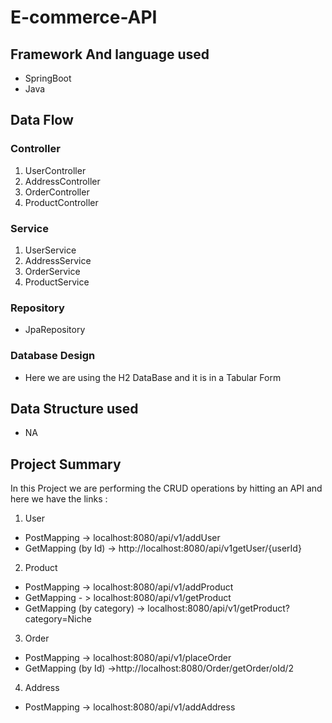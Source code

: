 # E-commerce-API
## Framework And language used
- SpringBoot
- Java

## Data Flow 
 ### Controller
 1) UserController
 2) AddressController
 3) OrderController
 4) ProductController

 ### Service
 1) UserService
 2) AddressService
 3) OrderService
 4) ProductService

 ### Repository 
 - JpaRepository

 ### Database Design 
 - Here we are using the H2 DataBase and it is in a Tabular Form

 ## Data Structure used
 - NA

 ## Project Summary
 In this Project we are performing the CRUD operations by hitting an API and here we have the links :

 1) User
  - PostMapping -> localhost:8080/api/v1/addUser
  - GetMapping (by Id) -> http://localhost:8080/api/v1getUser/{userId}

  2) Product
 - PostMapping -> localhost:8080/api/v1/addProduct
 - GetMapping - > localhost:8080/api/v1/getProduct
 - GetMapping (by category) -> localhost:8080/api/v1/getProduct?category=Niche

  3) Order
 - PostMapping -> localhost:8080/api/v1/placeOrder
 - GetMapping (by Id) ->http://localhost:8080/Order/getOrder/oId/2

  4) Address
 - PostMapping -> localhost:8080/api/v1/addAddress
